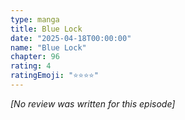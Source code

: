 ```yaml
---
type: manga
title: Blue Lock
date: "2025-04-18T00:00:00"
name: "Blue Lock"
chapter: 96
rating: 4
ratingEmoji: "⭐️⭐️⭐️⭐️"
---
```


_[No review was written for this episode]_